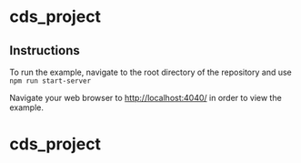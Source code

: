 # cds_project
## Instructions
To run the example, navigate to the root directory of the repository and use
<code>npm run start-server</code>

Navigate your web browser to [http://localhost:4040/](http://localhost:4040/) in order to view the example.
# cds_project
